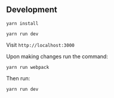 ## Development

```
yarn install
```

```
yarn run dev
```

Visit `http://localhost:3000`


Upon making changes run the command:

```
yarn run webpack
```

Then run:

```
yarn run dev
```
